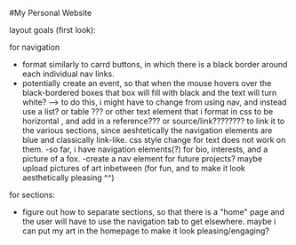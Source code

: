 #My Personal Website

layout goals (first look): 

for navigation
- format similarly to carrd buttons, in which there is a black border around each individual nav links. 
- potentially create an event, so that when the mouse hovers over the black-bordered boxes that box will fill with black and the text will turn white? 
    --> to do this, i might have to change from using nav, and instead use a list? or table ??? or other text element that i format in css to be horizontal , and add in a reference??? or source/link???????? to link it to the various sections, since aeshtetically the navigation elements are blue and classically link-like. css style change for text does not work on them.
-so far, i have navigation elements(?) for bio, interests, and a picture of a fox.
-create a nav element for future projects? maybe upload pictures of art inbetween (for fun, and to make it look aesthetically pleasing ^^)

for sections: 
- figure out how to separate sections, so that there is a "home" page and the user will have to use the navigation tab to get elsewhere. maybe i can put my art in the homepage to make it look pleasing/engaging? 